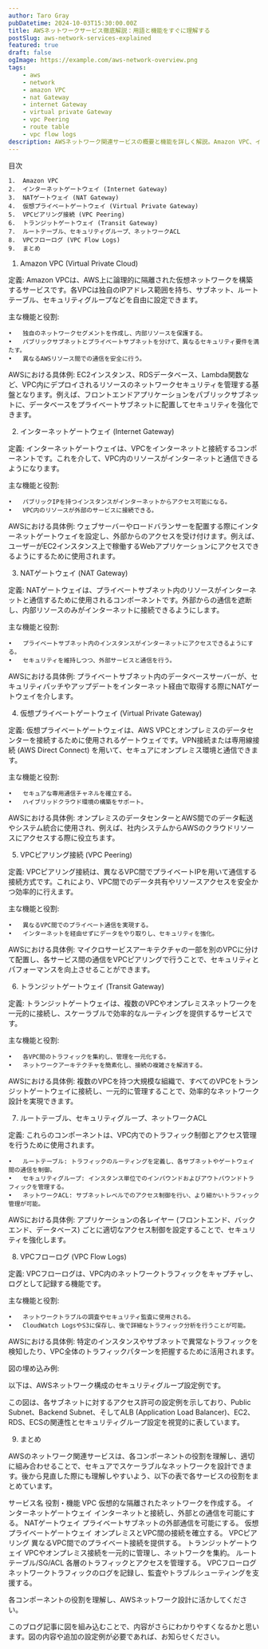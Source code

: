 ```yaml
---
author: Taro Gray
pubDatetime: 2024-10-03T15:30:00.00Z
title: AWSネットワークサービス徹底解説：用語と機能をすぐに理解する
postSlug: aws-network-services-explained
featured: true
draft: false
ogImage: https://example.com/aws-network-overview.png
tags:
    - aws
	- network
    - amazon VPC
    - nat Gateway
    - internet Gateway
    - virtual private Gateway
    - vpc Peering
    - route table
    - vpc flow logs
description: AWSネットワーク関連サービスの概要と機能を詳しく解説。Amazon VPC、インターネットゲートウェイ、NATゲートウェイ、トランジットゲートウェイなどの用語とその役割を理解しやすくまとめています。
---
```


目次

    1.	Amazon VPC
    2.	インターネットゲートウェイ (Internet Gateway)
    3.	NATゲートウェイ (NAT Gateway)
    4.	仮想プライベートゲートウェイ (Virtual Private Gateway)
    5.	VPCピアリング接続 (VPC Peering)
    6.	トランジットゲートウェイ (Transit Gateway)
    7.	ルートテーブル、セキュリティグループ、ネットワークACL
    8.	VPCフローログ (VPC Flow Logs)
    9.	まとめ

1. Amazon VPC (Virtual Private Cloud)

定義:
Amazon VPCは、AWS上に論理的に隔離された仮想ネットワークを構築するサービスです。各VPCは独自のIPアドレス範囲を持ち、サブネット、ルートテーブル、セキュリティグループなどを自由に設定できます。

主な機能と役割:

    •	独自のネットワークセグメントを作成し、内部リソースを保護する。
    •	パブリックサブネットとプライベートサブネットを分けて、異なるセキュリティ要件を満たす。
    •	異なるAWSリソース間での通信を安全に行う。

AWSにおける具体例:
EC2インスタンス、RDSデータベース、Lambda関数など、VPC内にデプロイされるリソースのネットワークセキュリティを管理する基盤となります。例えば、フロントエンドアプリケーションをパブリックサブネットに、データベースをプライベートサブネットに配置してセキュリティを強化できます。

2. インターネットゲートウェイ (Internet Gateway)

定義:
インターネットゲートウェイは、VPCをインターネットと接続するコンポーネントです。これを介して、VPC内のリソースがインターネットと通信できるようになります。

主な機能と役割:

    •	パブリックIPを持つインスタンスがインターネットからアクセス可能になる。
    •	VPC内のリソースが外部のサービスに接続できる。

AWSにおける具体例:
ウェブサーバーやロードバランサーを配置する際にインターネットゲートウェイを設定し、外部からのアクセスを受け付けます。例えば、ユーザーがEC2インスタンス上で稼働するWebアプリケーションにアクセスできるようにするために使用されます。

3. NATゲートウェイ (NAT Gateway)

定義:
NATゲートウェイは、プライベートサブネット内のリソースがインターネットと通信するために使用されるコンポーネントです。外部からの通信を遮断し、内部リソースのみがインターネットに接続できるようにします。

主な機能と役割:

    •	プライベートサブネット内のインスタンスがインターネットにアクセスできるようにする。
    •	セキュリティを維持しつつ、外部サービスと通信を行う。

AWSにおける具体例:
プライベートサブネット内のデータベースサーバーが、セキュリティパッチやアップデートをインターネット経由で取得する際にNATゲートウェイを介します。

4. 仮想プライベートゲートウェイ (Virtual Private Gateway)

定義:
仮想プライベートゲートウェイは、AWS VPCとオンプレミスのデータセンターを接続するために使用されるゲートウェイです。VPN接続または専用線接続 (AWS Direct Connect) を用いて、セキュアにオンプレミス環境と通信できます。

主な機能と役割:

    •	セキュアな専用通信チャネルを確立する。
    •	ハイブリッドクラウド環境の構築をサポート。

AWSにおける具体例:
オンプレミスのデータセンターとAWS間でのデータ転送やシステム統合に使用され、例えば、社内システムからAWSのクラウドリソースにアクセスする際に役立ちます。

5. VPCピアリング接続 (VPC Peering)

定義:
VPCピアリング接続は、異なるVPC間でプライベートIPを用いて通信する接続方式です。これにより、VPC間でのデータ共有やリソースアクセスを安全かつ効率的に行えます。

主な機能と役割:

    •	異なるVPC間でのプライベート通信を実現する。
    •	インターネットを経由せずにデータをやり取りし、セキュリティを強化。

AWSにおける具体例:
マイクロサービスアーキテクチャの一部を別のVPCに分けて配置し、各サービス間の通信をVPCピアリングで行うことで、セキュリティとパフォーマンスを向上させることができます。

6. トランジットゲートウェイ (Transit Gateway)

定義:
トランジットゲートウェイは、複数のVPCやオンプレミスネットワークを一元的に接続し、スケーラブルで効率的なルーティングを提供するサービスです。

主な機能と役割:

    •	各VPC間のトラフィックを集約し、管理を一元化する。
    •	ネットワークアーキテクチャを簡素化し、接続の複雑さを解消する。

AWSにおける具体例:
複数のVPCを持つ大規模な組織で、すべてのVPCをトランジットゲートウェイに接続し、一元的に管理することで、効率的なネットワーク設計を実現できます。

7. ルートテーブル、セキュリティグループ、ネットワークACL

定義:
これらのコンポーネントは、VPC内でのトラフィック制御とアクセス管理を行うために使用されます。

    •	ルートテーブル: トラフィックのルーティングを定義し、各サブネットやゲートウェイ間の通信を制御。
    •	セキュリティグループ: インスタンス単位でのインバウンドおよびアウトバウンドトラフィックを管理する。
    •	ネットワークACL: サブネットレベルでのアクセス制御を行い、より細かいトラフィック管理が可能。

AWSにおける具体例:
アプリケーションの各レイヤー (フロントエンド、バックエンド、データベース) ごとに適切なアクセス制御を設定することで、セキュリティを強化します。

8. VPCフローログ (VPC Flow Logs)

定義:
VPCフローログは、VPC内のネットワークトラフィックをキャプチャし、ログとして記録する機能です。

主な機能と役割:

    •	ネットワークトラブルの調査やセキュリティ監査に使用される。
    •	CloudWatch LogsやS3に保存し、後で詳細なトラフィック分析を行うことが可能。

AWSにおける具体例:
特定のインスタンスやサブネットで異常なトラフィックを検知したり、VPC全体のトラフィックパターンを把握するために活用されます。

図の埋め込み例:

以下は、AWSネットワーク構成のセキュリティグループ設定例です。

この図は、各サブネットに対するアクセス許可の設定例を示しており、Public Subnet、Backend Subnet、そしてALB (Application Load Balancer)、EC2、RDS、ECSの関連性とセキュリティグループ設定を視覚的に表しています。

9. まとめ

AWSのネットワーク関連サービスは、各コンポーネントの役割を理解し、適切に組み合わせることで、セキュアでスケーラブルなネットワークを設計できます。後から見直した際にも理解しやすいよう、以下の表で各サービスの役割をまとめています。

サービス名 役割・機能
VPC 仮想的な隔離されたネットワークを作成する。
インターネットゲートウェイ インターネットと接続し、外部との通信を可能にする。
NATゲートウェイ プライベートサブネットの外部通信を可能にする。
仮想プライベートゲートウェイ オンプレミスとVPC間の接続を確立する。
VPCピアリング 異なるVPC間でのプライベート接続を提供する。
トランジットゲートウェイ VPCやオンプレミス接続を一元的に管理し、ネットワークを集約。
ルートテーブル/SG/ACL 各層のトラフィックとアクセスを管理する。
VPCフローログ ネットワークトラフィックのログを記録し、監査やトラブルシューティングを支援する。

各コンポーネントの役割を理解し、AWSネットワーク設計に活かしてください。

このブログ記事に図を組み込むことで、内容がさらにわかりやすくなるかと思います。図の内容や追加の設定例が必要であれば、お知らせください。
